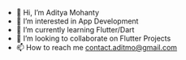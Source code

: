 - 👋 Hi, I’m Aditya Mohanty
- 👀 I’m interested in App Development
- 🌱 I’m currently learning Flutter/Dart
- 💞️ I’m looking to collaborate on Flutter Projects
- 📫 How to reach me contact.aditmo@gmail.com

<!---
aditmo/aditmo is a ✨ special ✨ repository because its `README.md` (this file) appears on your GitHub profile.
You can click the Preview link to take a look at your changes.
--->

